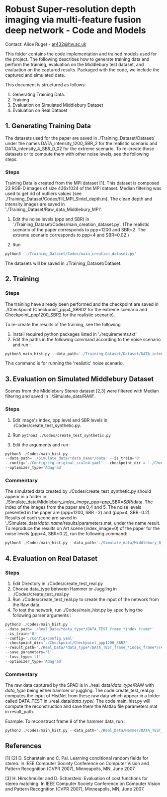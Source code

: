 
# Robust Super-resolution depth imaging via multi-feature fusion deep network - Code and Models            


Contact: Alice Ruget - ar432@hw.ac.uk


This folder contains the code implementation and trained models used for the
project. The following describes how to generate training data and perform the
training, evaluation on the Middlebury test dataset, and evaluation on the
captured results. Packaged with the code, we include the captured
and simulated data. 

This document is structured as follows:
1. Generating Training Data. 
2. Training
3. Evaluation on Simulated Middlebury Dataset
4. Evaluation on Real Dataset


## 1. Generating Training Data
The datasets used for the paper are saved in ./Training_Dataset/Dataset/ under the names DATA_intensity_1200_SBR_2 for the realistic scenario and DATA_intensity_4_SBR_0_02 for the extreme scenario. To re-create those datasets or to compute them with other noise levels, see the following steps.

### Steps
 
Training Data is created from the MPI dataset [1]. This dataset is composed 23 RGB-D images of size 436x1024 of the MPI dataset. Median filtering was used to get rid of outliers values (see ./Training_Dataset/Codes/fill_MPI_Sintel_depth.m). The clean depth and intensity images are saved in './Training_Dataset/Raw_data_Middlebury_MPI'. 

1. Edit the noise levels (ppp and SBR) in './Training_Dataset/Codes/main_creation_dataset.py'.
(The realistic scenario of the paper corresponds to ppp=1200 and SBR=2. The extreme scenario corresponds to ppp=4 and SBR=0.02.)

2. Run 
```python
python3 './Training_Dataset/Codes/main_creation_dataset.py'
```
The datasets will be saved in ./Training_Dataset/Dataset. 


## 2. Training

### Steps
The training have already been performed and the checkpoint are saved in ./Checkpoint (Checkpoint_ppp4_SBR02 for the extreme scenario and Checkpoint_ppp1200_SBR2 for the realistic scenario).

To re-create the results of the training, see the following
1. Install required python packages listed in './requirements.txt' 
2. Edit the paths in the following command according to the noise scenario and run :
```python
python3 main_hist.py --data_path='./Training_Dataset/Dataset/DATA_intensity_1200_SBR_2_test' --is_train='1' --config='/Config/config.yaml' --checkpoint_dir='./Checkpoint/Checkpoint_ppp1200_SBR2_test' --result_path='/Results_Training/ppp1200_SBR2' --save_parameters='1' --loss_type='l1' --optimizer_type='Proximal'
```
This command is for running the 'realistic' noise scenario. 


## 3. Evaluation on Simulated Middlebury Dataset
Scenes from the Middlebury Stereo dataset [2,3] were filtered with Median filtering and saved in './Simulate_data/RAW'. 

### Steps

1. Edit image's index, ppp level and SBR levels in ./Codes/create_test_synthetic.py. 
2. Run ```python3 ./Codes/create_test_synthetic.py```

3. Edit the arguments and run : 
```python
python3 ./Codes/main_hist.py 
--data_path='./Simulate_data/*data_name*/data' --is_train='0'
--config='./Config/cfg_original_scale4.yaml' --checkpoint_dir = './Checkpoint/*checkpoint_name*' --result_path='./Simulate_data/*data_name*/results' --save_parameters='1' --loss_type='l1' 
--optimizer_type='Adagrad'
```


### Commentary 
The simulated data created by ./Codes/create_test_synthetic.py should appear in a folder in ./Simulate_data/Middlebury_*index_image*_ppp=*ppp*_SBR=*SBR*/data. The index of the images from the paper are 0,4 and 5. The noise levels presented in the paper are (ppp=1200, SBR =2) and (ppp=4, SBR=0.2). Results of each scene are saved in './Simulate_data/*data_name*/results/parameters.mat, under the name result. To reproduce the results on Art scene (index_image=0) of the paper for the noise levels (ppp=4, SBR=0.2), run the following command:

```python
python3 ./Codes/main_hist.py --data_path='./Simulate_data/Middlebury_0_ppp=4_SBR=0.02/data' --is_train='0' --config='./Config/cfg_original_scale4.yaml' --checkpoint_dir='/home/ar432/HistSR_Net_Repository/Checkpoint/Checkpoint_ppp4_SBR02' --result_path='./Simulate_data/Middlebury_0_ppp=4_SBR=0.02/results' --save_parameters='1' --loss_type='l1' --optimizer_type='Adagrad'
```

## 4. Evaluation on Real Dataset 

### Steps

1. Edit Directory in ./Codes/create_test_real.py 
2. Choose data_type between Hammer or Juggling in ./Codes/create_test_real.py 
3. Run ./Codes/create_test_real.py to create the input of the network from the Raw data
4. To test the network, run ./Codes/main_hist.py by specifying the following parser arguments : 

```python
python3 ./Codes/main_hist.py
--data_path='./Real_Data/*data_type*/DATA_TEST_frame_*index_frame*'
--is_train='0'
--config='./Config/config.yaml'
--checkpoint_dir='./Checkpoint/Checkpoint_ppp1200_SBR2'
--result_path='./Real_Data/*data_type*/DATA_TEST_frame_*index_frame*/results'
--save_parameters='1'
--loss_type='l1' 
--optimizer_type='Adagrad'
```

### Commentary 

The raw data captured by the SPAD is in ./real_data/*data_type*/RAW with *data_type* being either hammer or juggling. The code create_test_real.py computes the input of HistNet from these raw data which appear in a folder called DATA_TEST in  ./real_data/*data_type*/. The code  main_hist.py will compute the reconstruction and save them the Matlab file parameters.mat in result_path.

Example: To reconstruct frame 9 of the hammer data, run :

```python
python3 ./Codes/main_hist.py --data_path='./Real_Data/Hammer/DATA_TEST_frame_9' --is_train='0' --config='./Config/config.yaml' --checkpoint_dir='./Checkpoint/Checkpoint_ppp1200_SBR2' --result_path='./Real_Data/Hammer/DATA_TEST_frame_9/results' --save_parameters='1' --loss_type='l1' --optimizer_type='Adagrad'
```

## References 
[1]
[2] D. Scharstein and C. Pal. Learning conditional random fields for stereo.
In IEEE Computer Society Conference on Computer Vision and Pattern Recognition (CVPR 2007), Minneapolis, MN, June 2007.

[3] H. Hirschmüller and D. Scharstein. Evaluation of cost functions for stereo matching.
In IEEE Computer Society Conference on Computer Vision and Pattern Recognition (CVPR 2007), Minneapolis, MN, June 2007.